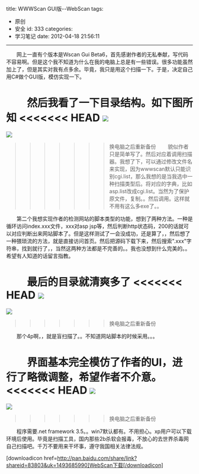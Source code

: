 title: WWWScan GUI版--WebScan
tags:
  - 原创
  - 安全
id: 333
categories:
  - 学习笔记
date: 2012-04-18 21:56:11
---

　　网上一直有个版本是Wscan Gui Beta6，首先感谢作者的无私奉献，写代码不容易啊。但是这个我不知道为什么在我的电脑上总是有一些错误。很多功能虽然加上了，但是其实对我有点多余。毕竟，我只是用这个扫描一下。于是，决定自己用C#做个GUI版，模仿实现一下。

　　然后我看了一下目录结构。如下图所知
<<<<<<< HEAD
[![]({{BASE_PATH}}/images/1ab70fd66fde9efa08507a1d3930a4c4c9c4e53f.jpg)](http://leaverimage.b0.upaiyun.com/20741_o.jpg)
=======
[![](/images/1ab70fd66fde9efa08507a1d3930a4c4c9c4e53f.jpg)](http://leaverimage.b0.upaiyun.com/20741_o.jpg)
>>>>>>> 换电脑之后重新备份
　　貌似作者只是简单写了。然后对应着调用扫描器。我想了下，可以通过修改文件名来实现，因为wwwscan默认只能识别cgi.list，那么我想的是当我选中一种扫描类型后。将对应的字典，比如asp.list改成cgi.list。当然为了保护原文件，复制。。然后调用。这样就不用有这么多exe了。。

　　第二个我想实现作者的检测网站的脚本类型的功能，想到了两种方法。一种是循环访问index.xxx文件，xxx对asp jsp等，然后判断http状态码，200的话就可以对应判断出来网站脚本了。但是这样测试了一会没成功，还是算了，，然后想了一种猥琐流的方法，就是直接访问首页。然后把源码下载下来，然后搜索".xxx"字符串，找到就行了，，当然这两种方法都是不完善的。。我也没想到什么完美的。。希望有人知道的话留言指教。

　　最后的目录就清爽多了
<<<<<<< HEAD
[![]({{BASE_PATH}}/images/5a2532b3507acd9c4ddd6787249e87f588554c46.jpg)](http://leaverimage.b0.upaiyun.com/20742_o.jpg)
=======
[![](/images/5a2532b3507acd9c4ddd6787249e87f588554c46.jpg)](http://leaverimage.b0.upaiyun.com/20742_o.jpg)
>>>>>>> 换电脑之后重新备份

　　那个4p啊，，就是盲扫描了。。不知道网站脚本的时候采用。。。

　　界面基本完全模仿了作者的UI，进行了略微调整，希望作者不介意。
<<<<<<< HEAD
[![]({{BASE_PATH}}/images/d099861e804d120c52b106989f63254908490533.jpg)](http://leaverimage.b0.upaiyun.com/20743_o.jpg)
=======
[![](/images/d099861e804d120c52b106989f63254908490533.jpg)](http://leaverimage.b0.upaiyun.com/20743_o.jpg)
>>>>>>> 换电脑之后重新备份

　　程序需要.net framework 3.5。。win7默认都有。不用担心。xp用户可以下载环境后使用。毕竟是扫描工具，国内那些2b杀软会报毒，不放心的去世界杀毒网自己扫描吧。千万不要用来干坏事，遵守我国相关法律法规。

[downloadicon href=http://pan.baidu.com/share/link?shareid=83803&uk=1493685990]WebScan下载[/downloadicon]